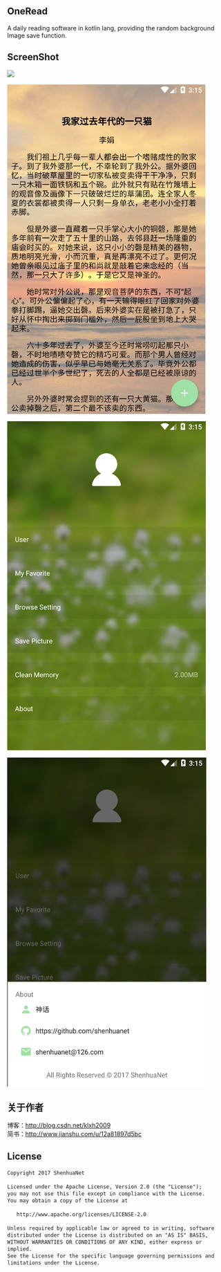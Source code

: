 ##  OneRead

A daily reading software in kotlin lang, providing the random background Image save function.

## ScreenShot

![](https://github.com/shenhuanet/OneRead/blob/master/screenshot/pic01.gif)

![](https://github.com/shenhuanet/OneRead/blob/master/screenshot/pic02.png)

![](https://github.com/shenhuanet/OneRead/blob/master/screenshot/pic03.png)

![](https://github.com/shenhuanet/OneRead/blob/master/screenshot/pic04.png)

## 关于作者
博客：http://blog.csdn.net/klxh2009<br>
简书：http://www.jianshu.com/u/12a81897d5bc

## License

    Copyright 2017 ShenhuaNet

    Licensed under the Apache License, Version 2.0 (the "License");
    you may not use this file except in compliance with the License.
    You may obtain a copy of the License at

       http://www.apache.org/licenses/LICENSE-2.0

    Unless required by applicable law or agreed to in writing, software
    distributed under the License is distributed on an "AS IS" BASIS,
    WITHOUT WARRANTIES OR CONDITIONS OF ANY KIND, either express or implied.
    See the License for the specific language governing permissions and
    limitations under the License.
